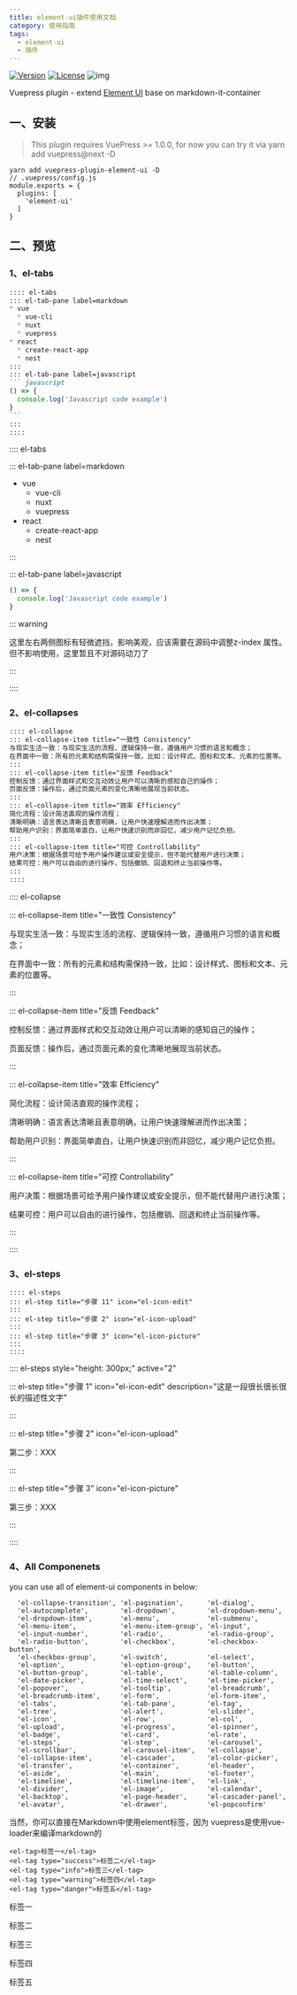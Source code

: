 ```yaml
---
title: element-ui插件使用文档
category: 使用指南
tags:
  - element-ui
  - 插件
---
```


[![Version](https://img.shields.io/npm/v/vuepress-plugin-element-ui.svg)](https://www.npmjs.com/package/vuepress-plugin-element-ui) [![License](https://img.shields.io/npm/l/vuepress-plugin-element-ui.svg)](https://www.npmjs.com/package/vuepress-plugin-element-ui) ![img](https://img.shields.io/badge/thanks-element-brightgreen.svg)

Vuepress plugin - extend [Element UI](https://github.com/ElemeFE/element) base on markdown-it-container

<!-- more -->

## 一、安装

> This plugin requires VuePress >= 1.0.0, for now you can try it via yarn add vuepress@next -D

```shell
yarn add vuepress-plugin-element-ui -D
// .vuepress/config.js
module.exports = {
  plugins: [
    'element-ui'
  ]
}
```



## 二、预览

### 1、el-tabs

~~~md
:::: el-tabs
::: el-tab-pane label=markdown
* vue
  * vue-cli
  * nuxt
  * vuepress
* react
  * create-react-app
  * nest
:::
::: el-tab-pane label=javascript
``` javascript
() => {
  console.log('Javascript code example')
}
```
:::
::::
~~~

:::: el-tabs

::: el-tab-pane label=markdown

* vue
  * vue-cli
  * nuxt
  * vuepress
* react
  * create-react-app
  * nest



:::

::: el-tab-pane label=javascript

``` javascript
() => {
  console.log('Javascript code example')
}
```
::: warning 

这里左右两侧图标有轻微遮挡，影响美观，应该需要在源码中调整z-index 属性。但不影响使用，这里暂且不对源码动刀了

:::

::::



### 2、el-collapses

```md
:::: el-collapse
::: el-collapse-item title="一致性 Consistency"
与现实生活一致：与现实生活的流程、逻辑保持一致，遵循用户习惯的语言和概念；
在界面中一致：所有的元素和结构需保持一致，比如：设计样式、图标和文本、元素的位置等。
:::
::: el-collapse-item title="反馈 Feedback"
控制反馈：通过界面样式和交互动效让用户可以清晰的感知自己的操作；
页面反馈：操作后，通过页面元素的变化清晰地展现当前状态。
:::
::: el-collapse-item title="效率 Efficiency"
简化流程：设计简洁直观的操作流程；
清晰明确：语言表达清晰且表意明确，让用户快速理解进而作出决策；
帮助用户识别：界面简单直白，让用户快速识别而非回忆，减少用户记忆负担。
:::
::: el-collapse-item title="可控 Controllability"
用户决策：根据场景可给予用户操作建议或安全提示，但不能代替用户进行决策；
结果可控：用户可以自由的进行操作，包括撤销、回退和终止当前操作等。
:::
::::
```

:::: el-collapse

::: el-collapse-item title="一致性 Consistency"

与现实生活一致：与现实生活的流程、逻辑保持一致，遵循用户习惯的语言和概念；

在界面中一致：所有的元素和结构需保持一致，比如：设计样式、图标和文本、元素的位置等。

:::

::: el-collapse-item title="反馈 Feedback"

控制反馈：通过界面样式和交互动效让用户可以清晰的感知自己的操作；

页面反馈：操作后，通过页面元素的变化清晰地展现当前状态。

:::

::: el-collapse-item title="效率 Efficiency"

简化流程：设计简洁直观的操作流程；

清晰明确：语言表达清晰且表意明确，让用户快速理解进而作出决策；

帮助用户识别：界面简单直白，让用户快速识别而非回忆，减少用户记忆负担。

:::

::: el-collapse-item title="可控 Controllability"

用户决策：根据场景可给予用户操作建议或安全提示，但不能代替用户进行决策；

结果可控：用户可以自由的进行操作，包括撤销、回退和终止当前操作等。

:::

::::

### 3、el-steps

```text
:::: el-steps
::: el-step title="步骤 11" icon="el-icon-edit"
:::
::: el-step title="步骤 2" icon="el-icon-upload"
:::
::: el-step title="步骤 3" icon="el-icon-picture"
:::
::::
```

:::: el-steps style="height: 300px;" active="2"

::: el-step title="步骤 1" icon="el-icon-edit" description="这是一段很长很长很长的描述性文字"

:::

::: el-step title="步骤 2" icon="el-icon-upload"

第二步：XXX

:::

::: el-step title="步骤 3" icon="el-icon-picture"

第三步：XXX

:::

::::



### 4、All Componenets

you can use all of element-ui components in below:

```text
  'el-collapse-transition', 'el-pagination',      'el-dialog',
  'el-autocomplete',        'el-dropdown',        'el-dropdown-menu',
  'el-dropdown-item',       'el-menu',            'el-submenu',
  'el-menu-item',           'el-menu-item-group', 'el-input',
  'el-input-number',        'el-radio',           'el-radio-group',
  'el-radio-button',        'el-checkbox',        'el-checkbox-button',
  'el-checkbox-group',      'el-switch',          'el-select',
  'el-option',              'el-option-group',    'el-button',
  'el-button-group',        'el-table',           'el-table-column',
  'el-date-picker',         'el-time-select',     'el-time-picker',
  'el-popover',             'el-tooltip',         'el-breadcrumb',
  'el-breadcrumb-item',     'el-form',            'el-form-item',
  'el-tabs',                'el-tab-pane',        'el-tag',
  'el-tree',                'el-alert',           'el-slider',
  'el-icon',                'el-row',             'el-col',
  'el-upload',              'el-progress',        'el-spinner',
  'el-badge',               'el-card',            'el-rate',
  'el-steps',               'el-step',            'el-carousel',
  'el-scrollbar',           'el-carousel-item',   'el-collapse',
  'el-collapse-item',       'el-cascader',        'el-color-picker',
  'el-transfer',            'el-container',       'el-header',
  'el-aside',               'el-main',            'el-footer',
  'el-timeline',            'el-timeline-item',   'el-link',
  'el-divider',             'el-image',           'el-calendar',
  'el-backtop',             'el-page-header',     'el-cascader-panel',
  'el-avatar',              'el-drawer',          'el-popconfirm'
```

当然，你可以直接在Markdown中使用element标签，因为 vuepress是使用vue-loader来编译markdown的

```text
<el-tag>标签一</el-tag>
<el-tag type="success">标签二</el-tag>
<el-tag type="info">标签三</el-tag>
<el-tag type="warning">标签四</el-tag>
<el-tag type="danger">标签五</el-tag>
```

<el-tag>标签一</el-tag>

<el-tag type="success">标签二</el-tag>

<el-tag type="info">标签三</el-tag>

<el-tag type="warning">标签四</el-tag>

<el-tag type="danger">标签五</el-tag>
